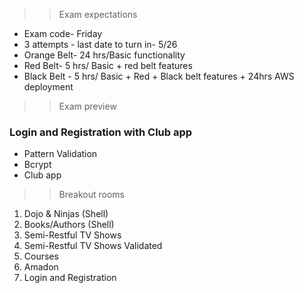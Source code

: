 >> Exam expectations
* Exam code- Friday
* 3 attempts - last date to turn in- 5/26
* Orange Belt- 24 hrs/Basic functionality
* Red Belt- 5 hrs/ Basic + red belt features
* Black Belt - 5 hrs/ Basic + Red + Black belt features + 24hrs AWS deployment 

>> Exam preview
### Login and Registration with Club app
* Pattern Validation
* Bcrypt
* Club app

>> Breakout rooms 
1. 	Dojo & Ninjas (Shell)
2. 	Books/Authors (Shell)
3. Semi-Restful TV Shows
4. Semi-Restful TV Shows Validated
5. Courses
6. Amadon
7. Login and Registration






